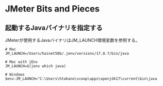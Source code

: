 # JMeter Bits and Pieces

## 起動するJavaバイナリを指定する
JMeterが使用するJavaバイナリはJM_LAUNCH環境変数を参照する。

```
# Mac
JM_LAUNCH=/Users/hainet50b/.jenv/versions/17.0.7/bin/java

# Mac with jEnv
JM_LAUNCH=$(jenv which java)

# Windows
$env:JM_LAUNCH="C:\Users\htakano\scoop\apps\openjdk17\current\bin\java.exe"
```
